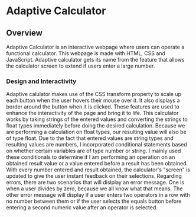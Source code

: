 # Adaptive Calculator

## Overview
Adaptive Calculator is an interactive webpage where users can operate a functional calculator. This webpage is made with HTML, CSS and JavaScript. Adaptive calculator gets its name from the feature that allows the calculator screen to extend if users enter a large number.

### Design and Interactivity
Adaptive calulator makes use of the CSS transform property to scale up each button when the user hovers their mouse over it. It also displays a border around the button when it is clicked. These features are used to enhance the interactivity of the page and bring it to life.
This calculator works by taking strings of the entered values and converting the strings to float types immediately before doing the desired calculation. Because we are performing a calculation on float types, our resulting value will also be of type float. Due to the fact that entered values are string types and resulting values are numbers, I incorporated conditional statements based on whether certain variables are of type number or string. I mainly used these conditionals to determine if I am performing an operation on an obtained result value or a value entered before a result has been obtained. With every number entered and result obtained, the calculator's "screen" is updated to give the user instant feedback on their selections. Regarding errors, there are two scenarios that will dislplay an error message. One is when a user divides by zero, because we all know what that means. The other error message will display if a user enters two operators in a row with no number between them or if the user selects the equals button before entering a second numeric value after an operator is selected.
